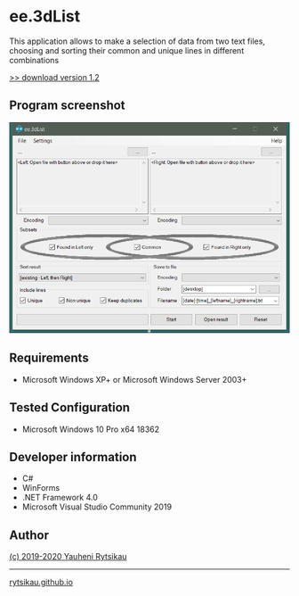 # ee.3dList
This application allows to make a selection of data from two text files, choosing and sorting their common and unique lines in different combinations

[>> download version 1.2](https://github.com/rytsikau/ee.3dList/raw/master/ee.3dList_1.2.zip)

## Program screenshot
<img src="https://raw.githubusercontent.com/rytsikau/ee.3dList/master/Program%20screenshot.png">

## Requirements
* Microsoft Windows XP+ or Microsoft Windows Server 2003+

## Tested Configuration
* Microsoft Windows 10 Pro x64 18362

## Developer information
* C#
* WinForms
* .NET Framework 4.0
* Microsoft Visual Studio Community 2019

## Author
[(c) 2019-2020 Yauheni Rytsikau](mailto:y.rytsikau@gmail.com)

---
[rytsikau.github.io](https://rytsikau.github.io)
